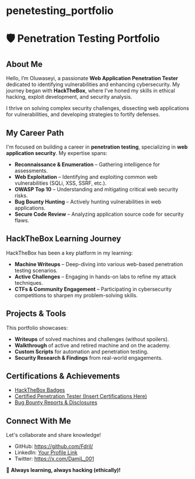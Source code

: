 # penetesting_portfolio

# 🛡️ Penetration Testing Portfolio

## About Me
Hello, I’m Oluwaseyi, a passionate **Web Application Penetration Tester** dedicated to identifying vulnerabilities and enhancing cybersecurity. My journey began with **HackTheBox**, where I’ve honed my skills in ethical hacking, exploit development, and security analysis. 

I thrive on solving complex security challenges, dissecting web applications for vulnerabilities, and developing strategies to fortify defenses.

## My Career Path
I'm focused on building a career in **penetration testing**, specializing in **web application security**. My expertise spans:
- **Reconnaissance & Enumeration** – Gathering intelligence for assessments.
- **Web Exploitation** – Identifying and exploiting common web vulnerabilities (SQLi, XSS, SSRF, etc.).
- **OWASP Top 10** – Understanding and mitigating critical web security risks.
- **Bug Bounty Hunting** – Actively hunting vulnerabilities in web applications.
- **Secure Code Review** – Analyzing application source code for security flaws.

## HackTheBox Learning Journey
HackTheBox has been a key platform in my learning:
- **Machine Writeups** – Deep-diving into various web-based penetration testing scenarios.
- **Active Challenges** – Engaging in hands-on labs to refine my attack techniques.
- **CTFs & Community Engagement** – Participating in cybersecurity competitions to sharpen my problem-solving skills.

## Projects & Tools
This portfolio showcases:
- **Writeups** of solved machines and challenges (without spoilers).
- **Walkthrough** of active and retired machine and on the academy.
- **Custom Scripts** for automation and penetration testing.
- **Security Research & Findings** from real-world engagements.

## Certifications & Achievements
- [HackTheBox Badges](#)
- [Certified Penetration Tester (Insert Certifications Here)](#)
- [Bug Bounty Reports & Disclosures](#)

## Connect With Me
Let's collaborate and share knowledge! 
- GitHub: https://github.com/Fdril/
- LinkedIn: [Your Profile Link](#)
- Twitter: https://x.com/DamiL_001

🚀 **Always learning, always hacking (ethically)!**
